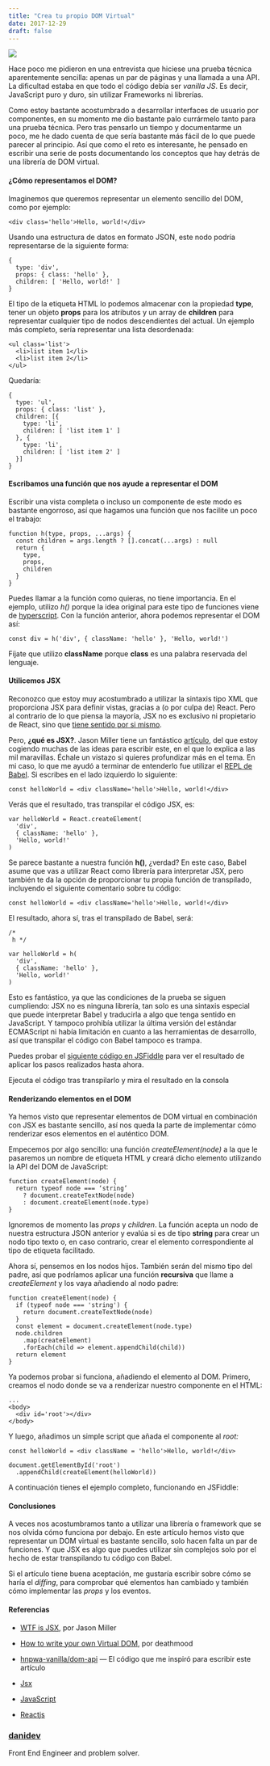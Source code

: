 ```yaml
---
title: "Crea tu propio DOM Virtual"
date: 2017-12-29
draft: false
---
```


![](https://cdn-images-1.medium.com/max/2600/1*99CQo2N3CFPavP7EPibBig.jpeg)

Hace poco me pidieron en una entrevista que hiciese una prueba técnica
aparentemente sencilla: apenas un par de páginas y una llamada a una API. La
dificultad estaba en que todo el código debía ser _vanilla JS_. Es decir,
JavaScript puro y duro, sin utilizar Frameworks ni librerías.

<!-- more -->

Como estoy bastante acostumbrado a desarrollar interfaces de usuario por
componentes, en su momento me dio bastante palo currármelo tanto para una prueba
técnica. Pero tras pensarlo un tiempo y documentarme un poco, me he dado cuenta
de que sería bastante más fácil de lo que puede parecer al principio. Así que
como el reto es interesante, he pensado en escribir una serie de posts
documentando los conceptos que hay detrás de una librería de DOM virtual.

#### ¿Cómo representamos el DOM?

Imaginemos que queremos representar un elemento sencillo del DOM, como por
ejemplo:

    <div class='hello'>Hello, world!</div>

Usando una estructura de datos en formato JSON, este nodo podría representarse
de la siguiente forma:

    {
      type: 'div',
      props: { class: 'hello' },
      children: [ 'Hello, world!' ]
    }

El tipo de la etiqueta HTML lo podemos almacenar con la propiedad **type**,
tener un objeto **props** para los atributos y un array de **children** para
representar cualquier tipo de nodos descendientes del actual. Un ejemplo más
completo, sería representar una lista desordenada:

    <ul class='list'>
      <li>list item 1</li>
      <li>list item 2</li>
    </ul>

Quedaría:

    {
      type: 'ul',
      props: { class: 'list' },
      children: [{
        type: 'li',
        children: [ 'list item 1' ]
      }, {
        type: 'li',
        children: [ 'list item 2' ]
      }]
    }

#### Escribamos una función que nos ayude a representar el DOM

Escribir una vista completa o incluso un componente de este modo es bastante
engorroso, así que hagamos una función que nos facilite un poco el trabajo:

    function h(type, props, ...args) {
      const children = args.length ? [].concat(...args) : null
      return {
        type,
        props,
        children
      }
    }

Puedes llamar a la función como quieras, no tiene importancia. En el ejemplo,
utilizo _h()_ porque la idea original para este tipo de funciones viene de
[hyperscript](https://github.com/hyperhype/hyperscript). Con la función
anterior, ahora podemos representar el DOM así:

    const div = h('div', { className: 'hello' }, 'Hello, world!')

Fíjate que utilizo **className** porque **class** es una palabra reservada del
lenguaje.

#### Utilicemos JSX

Reconozco que estoy muy acostumbrado a utilizar la sintaxis tipo XML que
proporciona JSX para definir vistas, gracias a (o por culpa de) React. Pero al
contrario de lo que piensa la mayoría, JSX no es exclusivo ni propietario de
React, sino que [tiene sentido por si mismo](https://facebook.github.io/jsx/).

Pero, **¿qué es JSX?**. Jason Miller tiene un fantástico
[artículo](https://jasonformat.com/wtf-is-jsx/), del que estoy cogiendo muchas
de las ideas para escribir este, en el que lo explica a las mil maravillas.
Échale un vistazo si quieres profundizar más en el tema. En mi caso, lo que me
ayudó a terminar de entenderlo fue utilizar el [REPL de
Babel](https://babeljs.io/repl). Si escribes en el lado izquierdo lo siguiente:

    const helloWorld = <div className='hello'>Hello, world!</div>

Verás que el resultado, tras transpilar el código JSX, es:

    var helloWorld = React.createElement(
      'div',
      { className: 'hello' },
      'Hello, world!'
    )

Se parece bastante a nuestra función **h()**, ¿verdad? En este caso, Babel asume
que vas a utilizar React como librería para interpretar JSX, pero también te da
la opción de proporcionar tu propia función de transpilado, incluyendo el
siguiente comentario sobre tu código:

    const helloWorld = <div className='hello'>Hello, world!</div>

El resultado, ahora sí, tras el transpilado de Babel, será:

    /*
     h */

    var helloWorld = h(
      'div',
      { className: 'hello' },
      'Hello, world!'
    )

Esto es fantástico, ya que las condiciones de la prueba se siguen cumpliendo:
JSX no es ninguna librería, tan solo es una sintaxis especial que puede
interpretar Babel y traducirla a algo que tenga sentido en JavaScript. Y tampoco
prohibía utilizar la última versión del estándar ECMAScript ni había limitación
en cuanto a las herramientas de desarrollo, así que transpilar el código con
Babel tampoco es trampa.

Puedes probar el [siguiente código en JSFiddle](https://jsfiddle.net/58pmedyd/)
para ver el resultado de aplicar los pasos realizados hasta ahora.

<span class="figcaption_hack">Ejecuta el código tras transpilarlo y mira el resultado en la consola</span>

#### Renderizando elementos en el DOM

Ya hemos visto que representar elementos de DOM virtual en combinación con JSX
es bastante sencillo, así nos queda la parte de implementar cómo renderizar esos
elementos en el auténtico DOM.

Empecemos por algo sencillo: una función _createElement(node)_ a la que le
pasaremos un nombre de etiqueta HTML y creará dicho elemento utilizando la API
del DOM de JavaScript:

    function createElement(node) {
      return typeof node === ‘string’
        ? document.createTextNode(node)
        : document.createElement(node.type)
    }

Ignoremos de momento las _props_ y _children_. La función acepta un nodo de
nuestra estructura JSON anterior y evalúa si es de tipo **string** para crear un
nodo tipo texto o, en caso contrario, crear el elemento correspondiente al tipo
de etiqueta facilitado.

Ahora sí, pensemos en los nodos hijos. También serán del mismo tipo del padre,
así que podríamos aplicar una función **recursiva** que llame a _createElement_
y los vaya añadiendo al nodo padre:

    function createElement(node) {
      if (typeof node === 'string') {
        return document.createTextNode(node)
      }
      const element = document.createElement(node.type)
      node.children
        .map(createElement)
        .forEach(child => element.appendChild(child))
      return element
    }

Ya podemos probar si funciona, añadiendo el elemento al DOM. Primero, creamos el
nodo donde se va a renderizar nuestro componente en el HTML:

    ...
    <body>
      <div id='root'></div>
    </body>

Y luego, añadimos un simple script que añada el componente al _root:_

    const helloWorld = <div className = 'hello'>Hello, world!</div>

    document.getElementById('root')
      .appendChild(createElement(helloWorld))

A continuación tienes el ejemplo completo, funcionando en JSFiddle:

#### Conclusiones

A veces nos acostumbramos tanto a utilizar una librería o framework que se nos
olvida cómo funciona por debajo. En este artículo hemos visto que representar un
DOM virtual es bastante sencillo, solo hacen falta un par de funciones. Y que
JSX es algo que puedes utilizar sin complejos solo por el hecho de estar
transpilando tu código con Babel.

Si el artículo tiene buena aceptación, me gustaría escribir sobre cómo se haría
el _diffing_, para comprobar qué elementos han cambiado y también cómo
implementar las _props_ y los eventos.

#### Referencias

- [WTF is JSX](https://jasonformat.com/wtf-is-jsx/), por Jason Miller
- [How to write your own Virtual
  DOM](https://medium.com/@deathmood/how-to-write-your-own-virtual-dom-ee74acc13060),
  por deathmood
- [hnpwa-vanilla/dom-api](https://github.com/cristianbote/hnpwa-vanilla/blob/master/src/core/dom-api.js)
  — El código que me inspiró para escribir este artículo

- [Jsx](https://medium.com/tag/jsx?source=post)
- [JavaScript](https://medium.com/tag/javascript?source=post)
- [Reactjs](https://medium.com/tag/reactjs?source=post)

### [danidev](https://medium.com/@danidev)

Front End Engineer and problem solver.
